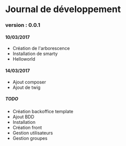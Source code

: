 Journal de développement
==

### version : 0.0.1

#### 10/03/2017 #

- Création de l'arborescence
- Installation de smarty
- Helloworld

#### 14/03/2017 #

- Ajout composer
- Ajout de twig

##### TODO #

- Création backoffice template
- Ajout BDD
- Installation
- Création front
- Gestion utilisateurs
- Gestion groupes
